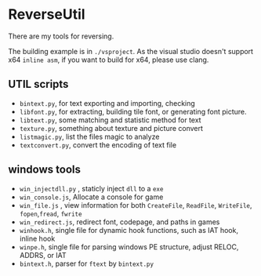 # ReverseUtil
There are my tools for reversing.  

The building example is in `./vsproject`.  As the visual studio doesn't support x64 `inline asm`, if you want to build for x64, please use clang.

## UTIL scripts

* `bintext.py`, for text exporting and importing, checking  
* `libfont.py`, for extracting, building tile font, or generating font picture.  
* `libtext.py`, some  matching and statistic method for text  
* `texture.py`, something about texture and picture convert  
* `listmagic.py`, list the files magic to analyze  
* `textconvert.py`, convert the encoding of text file  

## windows tools

* `win_injectdll.py` , staticly inject  `dll` to a `exe`  
* `win_console.js`,  Allocate a console for game  
* `win_file.js` , view information for both `CreateFile`, `ReadFile`, `WriteFile`, `fopen`,`fread`, `fwrite`  
* `win_redirect.js`, redirect font, codepage, and paths in games  
* `winhook.h`,  single file for dynamic hook functions, such as IAT hook, inline hook  
* `winpe.h`, single file for parsing windows PE structure, adjust RELOC, ADDRS, or IAT  
* `bintext.h`, parser for `ftext` by `bintext.py`  
